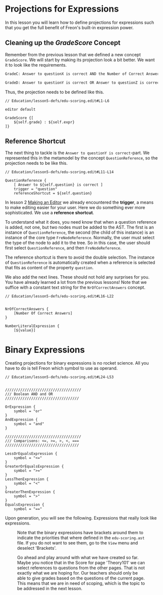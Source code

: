 <script>
    import Figure from '$lib/figures/Figure.svelte';
</script>

# Projections for Expressions

In this lesson you will learn how to define projections for expressions such that you get the full benefit
of Freon's built-in expression power.

## Cleaning up the <i>GradeScore</i> Concept

Remember from the previous lesson that we defined a new concept `GradeScore`. We will start by making its projection
look a bit better. We want it to look like the requirements.

```txt
GradeC: Answer to questionX is correct AND the Number of Correct Answers = 3

GradeD: Answer to questionY is correct OR Answer to questionZ is correct AND the Number of Correct Answers > 2
```

Thus, the projection needs to be defined like this.

```freon
// Education/lesson5-defs/edu-scoring.edit#L1-L6

editor default

GradeScore {[
    ${self.grade} : ${self.expr}
]}

```

## Reference Shortcut

The next thing to tackle is the `Answer to questionY is correct`-part. We represented this in the metamodel by the
concept `QuestionReference`, so the projection needs to be like this.

```freon
// Education/lesson5-defs/edu-scoring.edit#L11-L14

QuestionReference {
    [ Answer to ${self.question} is correct ]
    trigger = "question"
    referenceShortcut = ${self.question}
```

In lesson 2 [Making an Editor](/Tutorial/Making_an_Editor) we already encountered the **trigger**, a means to make editing easier for your user.
Here we do something ever more sophisticated. We use a **reference shortcut**.

To understand what it does, you need know that when a question reference is added, not one, but two nodes must be added to the AST.
The first is an instance of `QuestionReference`, the second (the child of this instance) is an instance of the core type `FreNodeReference`.
Normally, the user must select the type of the node to add it to the tree. So in this case, the user should first select `QuestionReference`, and 
then `FreNodeReference`. 

The reference shortcut is there to avoid the double selection. The instance of `QuestionReference` is automatically created when a reference is 
selected that fits as content of the property `question`.

We also add the next lines. These should not hold any surprises for you. You have already learned a lot from the previous lessons! Note that
we suffice with a constant text string for the `NrOfCorrectAnswers` concept.

```freon
// Education/lesson5-defs/edu-scoring.edit#L16-L22


NrOfCorrectAnswers {
    [Number Of Correct Answers]
}

NumberLiteralExpression {
    [${value}]
```

# Binary Expressions

Creating projections for binary expressions is no rocket science. All you have to do is tell Freon which symbol to use as 
operand.

```freon
// Education/lesson5-defs/edu-scoring.edit#L24-L53


///////////////////////////////////
/// Boolean AND and OR
//////////////////////////////////

OrExpression {
    symbol = "or"
}
AndExpression {
    symbol = "and"
}

///////////////////////////////////
/// Comparisons: <=, >=, >, <, ===
//////////////////////////////////

LessOrEqualsExpression {
    symbol = "<="
}
GreaterOrEqualsExpression {
    symbol = ">="
}
LessThenExpression {
    symbol = "<"
}
GreaterThenExpression {
    symbol = ">"
}
EqualsExpression {
    symbol = "=="
```

Upon generation, you will see the following. Expressions that really look like expressions.

<Figure
imageName={'tutorial/Tutorial-lesson5-screenshot1.png'}
caption={'Editor after projections for expressions'}
figureNumber={1}
/>

Note that the binary expressions have brackets around them to indicate the priorities that where defined in the `edu-scoring.ast` file.
If you do not want to see them, go to the `View` menu and deselect 'Brackets'.

Go ahead and play around with what we have created so far. Maybe you notice that in the Score for page 'Theory101' we can select 
references to questions from the other pages. That is not exactly what we are hoping for. Our teachers should only be able to
give grades based on the questions of the current page. This means that we are in need of scoping, which is the topic to be addressed
in the next lesson.
